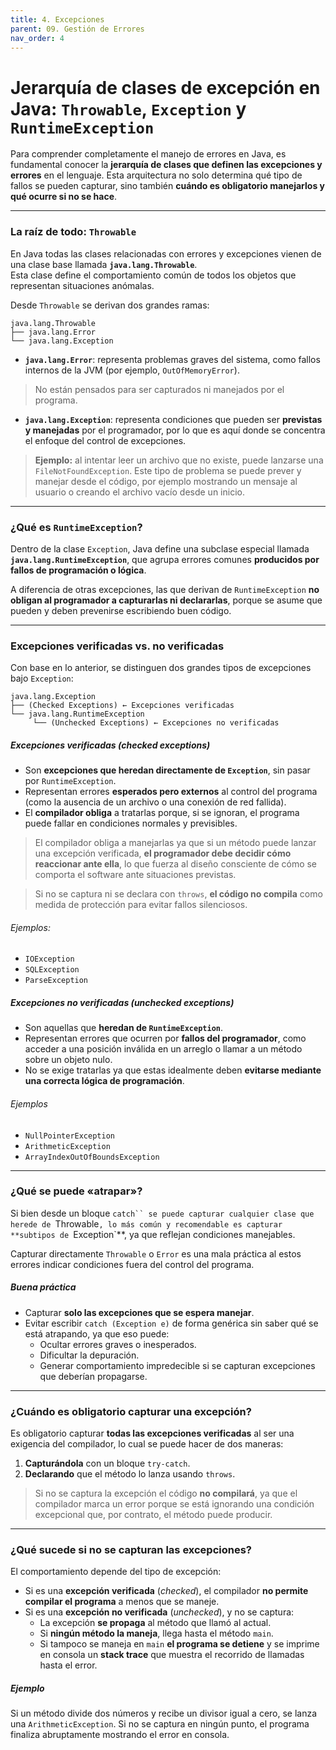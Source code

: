 ```yaml
---
title: 4. Excepciones
parent: 09. Gestión de Errores
nav_order: 4
---
```


# Jerarquía de clases de excepción en Java: `Throwable`, `Exception` y `RuntimeException`

Para comprender completamente el manejo de errores en Java, es fundamental conocer la **jerarquía de clases que definen las excepciones y errores** en el lenguaje. Esta arquitectura no solo determina qué tipo de fallos se pueden capturar, sino también **cuándo es obligatorio manejarlos y qué ocurre si no se hace**.

---
### La raíz de todo: `Throwable`

En Java todas las clases relacionadas con errores y excepciones vienen de una clase base llamada **`java.lang.Throwable`**.  
Esta clase define el comportamiento común de todos los objetos que representan situaciones anómalas.

Desde `Throwable` se derivan dos grandes ramas:

```
java.lang.Throwable
├── java.lang.Error
└── java.lang.Exception
```

- **`java.lang.Error`**: representa problemas graves del sistema, como fallos internos de la JVM (por ejemplo, `OutOfMemoryError`).  
  
> No están pensados para ser capturados ni manejados por el programa.

- **`java.lang.Exception`**: representa condiciones que pueden ser **previstas y manejadas** por el programador, por lo que es aquí donde se concentra el enfoque del control de excepciones.  

> **Ejemplo:** al intentar leer un archivo que no existe, puede lanzarse una `FileNotFoundException`. Este tipo de problema se puede prever y manejar desde el código, por ejemplo mostrando un mensaje al usuario o creando el archivo vacío desde un inicio.

---
### ¿Qué es `RuntimeException`?

Dentro de la clase `Exception`, Java define una subclase especial llamada **`java.lang.RuntimeException`**, que agrupa errores comunes **producidos por fallos de programación o lógica**.

A diferencia de otras excepciones, las que derivan de `RuntimeException` **no obligan al programador a capturarlas ni declararlas**, porque se asume que pueden y deben prevenirse escribiendo buen código.

---
### Excepciones verificadas vs. no verificadas

Con base en lo anterior, se distinguen dos grandes tipos de excepciones bajo `Exception`:

```
java.lang.Exception
├── (Checked Exceptions) ← Excepciones verificadas
└── java.lang.RuntimeException
     └── (Unchecked Exceptions) ← Excepciones no verificadas
```

##### Excepciones verificadas (*checked exceptions*)

- Son **excepciones que heredan directamente de `Exception`**, sin pasar por `RuntimeException`.
- Representan errores **esperados pero externos** al control del programa (como la ausencia de un archivo o una conexión de red fallida).
- El **compilador obliga** a tratarlas porque, si se ignoran, el programa puede fallar en condiciones normales y previsibles.

> El compilador obliga a manejarlas ya que si un método puede lanzar una excepción verificada, **el programador debe decidir cómo reaccionar ante ella**, lo que fuerza al diseño consciente de cómo se comporta el software ante situaciones previstas.  

> Si no se captura ni se declara con `throws`, **el código no compila** como medida de protección para evitar fallos silenciosos.

###### Ejemplos:
  - `IOException`
  - `SQLException`
  - `ParseException`

##### Excepciones no verificadas (*unchecked exceptions*)

- Son aquellas que **heredan de `RuntimeException`**.
- Representan errores que ocurren por **fallos del programador**, como acceder a una posición inválida en un arreglo o llamar a un método sobre un objeto nulo.
- No se exige tratarlas ya que estas idealmente deben **evitarse mediante una correcta lógica de programación**.

###### Ejemplos
  - `NullPointerException`
  - `ArithmeticException`
  - `ArrayIndexOutOfBoundsException`

---
### ¿Qué se puede «atrapar»?

Si bien desde un bloque `catch`` se puede capturar cualquier clase que herede de `Throwable`, lo más común y recomendable es capturar **subtipos de `Exception`**, ya que reflejan condiciones manejables.  

Capturar directamente `Throwable` o `Error` es una mala práctica al estos errores indicar condiciones fuera del control del programa.

##### Buena práctica  
  - Capturar **solo las excepciones que se espera manejar**.  
  - Evitar escribir `catch (Exception e)` de forma genérica sin saber qué se está atrapando, ya que eso puede:
    - Ocultar errores graves o inesperados.
    - Dificultar la depuración.
    - Generar comportamiento impredecible si se capturan excepciones que deberían propagarse.

---
### ¿Cuándo es obligatorio capturar una excepción?

Es obligatorio capturar **todas las excepciones verificadas** al ser una exigencia del compilador, lo cual se puede hacer de dos maneras:  

  1. **Capturándola** con un bloque `try-catch`.
  2. **Declarando** que el método lo lanza usando `throws`.

> Si no se captura la excepción el código **no compilará**, ya que el compilador marca un error porque se está ignorando una condición excepcional que, por contrato, el método puede producir. 

---
### ¿Qué sucede si no se capturan las excepciones?

El comportamiento depende del tipo de excepción:

- Si es una **excepción verificada** (*checked*), el compilador **no permite compilar el programa** a menos que se maneje.
- Si es una **excepción no verificada** (*unchecked*), y no se captura:
  - La excepción **se propaga** al método que llamó al actual.
  - Si **ningún método la maneja**, llega hasta el método `main`.
  - Si tampoco se maneja en `main` **el programa se detiene** y se imprime en consola un **stack trace** que muestra el recorrido de llamadas hasta el error.

##### Ejemplo
Si un método divide dos números y recibe un divisor igual a cero, se lanza una `ArithmeticException`. Si no se captura en ningún punto, el programa finaliza abruptamente mostrando el error en consola.


